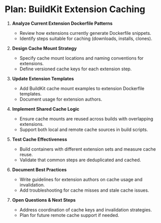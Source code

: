 # Plan: BuildKit Extension Caching

1. **Analyze Current Extension Dockerfile Patterns**
   - Review how extensions currently generate Dockerfile snippets.
   - Identify steps suitable for caching (downloads, installs, clones).

2. **Design Cache Mount Strategy**
   - Specify cache mount locations and naming conventions for extensions.
   - Define versioned cache keys for each extension step.

3. **Update Extension Templates**
   - Add BuildKit cache mount examples to extension Dockerfile templates.
   - Document usage for extension authors.

4. **Implement Shared Cache Logic**
   - Ensure cache mounts are reused across builds with overlapping extensions.
   - Support both local and remote cache sources in build scripts.

5. **Test Cache Effectiveness**
   - Build containers with different extension sets and measure cache reuse.
   - Validate that common steps are deduplicated and cached.

6. **Document Best Practices**
   - Write guidelines for extension authors on cache usage and invalidation.
   - Add troubleshooting for cache misses and stale cache issues.

7. **Open Questions & Next Steps**
   - Address coordination of cache keys and invalidation strategies.
   - Plan for future remote cache support if needed.
